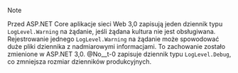 > [!NOTE]
> Przed ASP.NET Core aplikacje sieci Web 3,0 zapisują jeden dziennik typu `LogLevel.Warning` na żądanie, jeśli żądana kultura nie jest obsługiwana. Rejestrowanie jednego `LogLevel.Warning` na żądanie może spowodować duże pliki dziennika z nadmiarowymi informacjami. To zachowanie zostało zmienione w ASP.NET 3,0. @No__t-0 zapisuje dziennik typu `LogLevel.Debug`, co zmniejsza rozmiar dzienników produkcyjnych.
